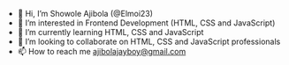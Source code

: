 - 👋 Hi, I’m Showole Ajibola (@Elmoi23)
- 👀 I’m interested in Frontend Development (HTML, CSS and JavaScript)
- 🌱 I’m currently learning HTML, CSS and JavaScript
- 💞️ I’m looking to collaborate on HTML, CSS and JavaScript professionals 
- 📫 How to reach me ajibolajayboy@gmail.com

<!---
Ajibola/Elmoi23 is a ✨ special ✨ repository because its `README.md` (this file) appears on your GitHub profile.
You can click the Preview link to take a look at your changes.
--->
